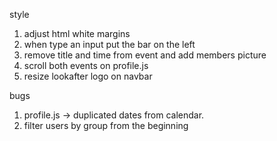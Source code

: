 style

1. adjust html white margins
2. when type an input put the bar on the left
3. remove title and time from event and add members picture
4. scroll both events on profile.js
5. resize lookafter logo on navbar

bugs

1. profile.js -> duplicated dates from calendar.
2. filter users by group from the beginning

